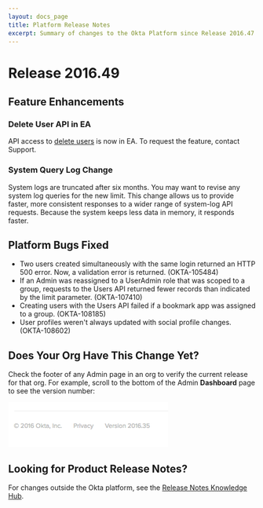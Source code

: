 ```yaml
---
layout: docs_page
title: Platform Release Notes
excerpt: Summary of changes to the Okta Platform since Release 2016.47
---
```


# Release 2016.49

## Feature Enhancements

### Delete User API in EA

API access to [delete users](/docs/api/resources/users.html#delete-user) is now in EA. To request the feature, contact Support. 
<!-- OKTA-109291 -->

### System Query Log Change

System logs are truncated after six months. You may want to revise any system log queries for the new limit.
This change allows us to provide faster, more consistent responses to a wider range of system-log API requests.
Because the system keeps less data in memory, it responds faster.
<!-- OKTA-105346 -->

## Platform Bugs Fixed

* Two users created simultaneously with the same login returned an HTTP 500 error. 
    Now, a validation error is returned. (OKTA-105484)
* If an Admin was reassigned to a UserAdmin role that was scoped to a group, requests to the Users API returned fewer records than indicated by the limit parameter. (OKTA-107410)
* Creating users with the Users API failed if a bookmark app was assigned to a group. (OKTA-108185)
* User profiles weren't always updated with social profile changes. (OKTA-108602)

## Does Your Org Have This Change Yet?

Check the footer of any Admin page in an org to verify the current release for that org. For example,
scroll to the bottom of the Admin **Dashboard** page to see the version number:

![Release Number in Footer](/assets/img/release_notes/version_footer.png)

## Looking for Product Release Notes?

For changes outside the Okta platform, see the [Release Notes Knowledge Hub](http://support.okta.com/help/articles/Knowledge_Article/Release-Notes-Knowledge-Hub).